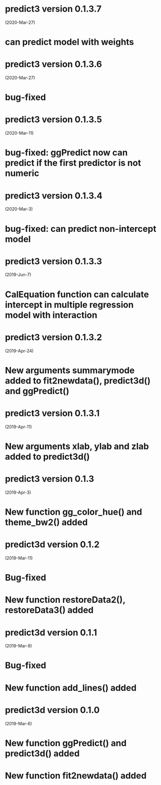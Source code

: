 predict3 version 0.1.3.7
========================
(2020-Mar-27)

# can predict model with weights


predict3 version 0.1.3.6
========================
(2020-Mar-27)

# bug-fixed 

predict3 version 0.1.3.5
========================
(2020-Mar-11)

# bug-fixed: ggPredict now can predict if the first predictor is not numeric


predict3 version 0.1.3.4
========================
(2020-Mar-3)

# bug-fixed: can predict non-intercept model


predict3 version 0.1.3.3
========================
(2019-Jun-7)

# CalEquation function can calculate intercept in multiple regression model with interaction

predict3 version 0.1.3.2
=======================
(2019-Apr-24)

# New arguments summarymode added to fit2newdata(), predict3d() and ggPredict()


predict3 version 0.1.3.1
=======================
(2019-Apr-11)

# New arguments xlab, ylab and zlab added to predict3d()

predict3 version 0.1.3
=======================
(2019-Apr-3)

# New function gg_color_hue() and theme_bw2() added

predict3d version 0.1.2
=======================
(2019-Mar-11)

# Bug-fixed

# New function restoreData2(), restoreData3()  added


predict3d version 0.1.1
=======================
(2019-Mar-9)

# Bug-fixed

# New function add_lines() added



predict3d version 0.1.0
=======================
(2019-Mar-6)

# New function ggPredict() and predict3d() added

# New function fit2newdata() added


